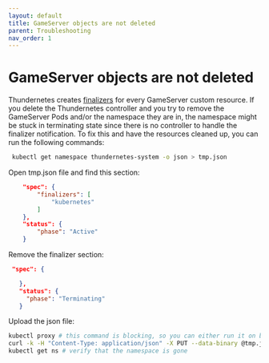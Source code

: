 ```yaml
---
layout: default
title: GameServer objects are not deleted
parent: Troubleshooting
nav_order: 1
---
```


# GameServer objects are not deleted

Thundernetes creates [finalizers](https://kubernetes.io/docs/concepts/overview/working-with-objects/finalizers/) for every GameServer custom resource. If you delete the Thundernetes controller and you try to remove the GameServer Pods and/or the namespace they are in, the namespace might be stuck in terminating state since there is no controller to handle the finalizer notification. To fix this and have the resources cleaned up, you can run the following commands:

```bash
 kubectl get namespace thundernetes-system -o json > tmp.json
```

Open tmp.json file and find this section:

```json
    "spec": {
        "finalizers": [
            "kubernetes"
        ]
    },
    "status": {
        "phase": "Active"
    }
```

Remove the finalizer section:

```json
 "spec": {

   },
   "status": {
     "phase": "Terminating"
   }
```

Upload the json file:

```bash
kubectl proxy # this command is blocking, so you can either run it on background or use a different shell for the next commands
curl -k -H "Content-Type: application/json" -X PUT --data-binary @tmp.json http://127.0.0.1:8001/api/v1/namespaces/thundernetes-system/finalize
kubectl get ns # verify that the namespace is gone
```
